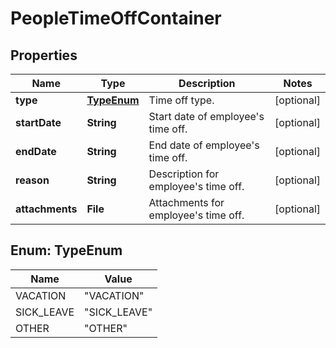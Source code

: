 

# PeopleTimeOffContainer


## Properties

| Name | Type | Description | Notes |
|------------ | ------------- | ------------- | -------------|
|**type** | [**TypeEnum**](#TypeEnum) | Time off type. |  [optional] |
|**startDate** | **String** | Start date of employee&#39;s time off. |  [optional] |
|**endDate** | **String** | End date of employee&#39;s time off. |  [optional] |
|**reason** | **String** | Description for employee&#39;s time off. |  [optional] |
|**attachments** | **File** | Attachments for employee&#39;s time off. |  [optional] |



## Enum: TypeEnum

| Name | Value |
|---- | -----|
| VACATION | &quot;VACATION&quot; |
| SICK_LEAVE | &quot;SICK_LEAVE&quot; |
| OTHER | &quot;OTHER&quot; |



